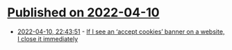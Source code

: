 # [Published on 2022-04-10](index.md)

* [2022-04-10, 22:43:51](https://news.ycombinator.com/item?id=30982470) - [If I see an ‘accept cookies’ banner on a website, I close it immediately](https://medium.com/@parttimeben/if-i-see-an-accept-cookies-banner-on-a-website-i-close-it-immediately-ed220e0648ef)
